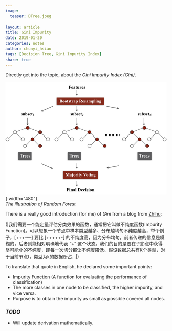 ```yaml
---
image:
  teaser: DTree.jpeg

layout: article
title: Gini Impurity
date: 2019-01-20
categories: notes
author: chunyi_hsiao
tags: [Decision Tree, Gini Impurity Index]
share: true
---
```


Directly get into the topic, about the *Gini Impurity Index (Gini)*.

![Diagram](/../images/fig_RF_1.jpg){:width="480"}  
*The illustration of Random Forest*

There is a really good introduction (for me) of *Gini* from a blog from [Zhihu](https://zhuanlan.zhihu.com/p/36795866):

(|我们需要一个能定量评估分类效果的函数，通常把它叫做不纯度函数(Impurity Function)。可以想象一个节点中样本类型越多、分布越均匀不纯度越高，举个例子，[+++-—] 要比 [+++++-] 的不纯度高，因为分布均匀，前者传递的信息是模糊的，后者则能相对明确地代表 “+” 这个状态。我们的目的是要在子節点中获得尽可能小的不纯度，即每一次切分都让不纯度降低。假设数据总共有K个类型，对于当前节点t，类型为k的数据所占...|)

To translate that quote in English, he declared some important points: 
- Impurity Function (A function for evaluating the performance of classification)
- The more classes in one node to be classified, the higher impurity, and vice versa.
- Purpose is to obtain the impurity as small as possible covered all nodes.

### *TODO*
- Will update derivation mathematically.
